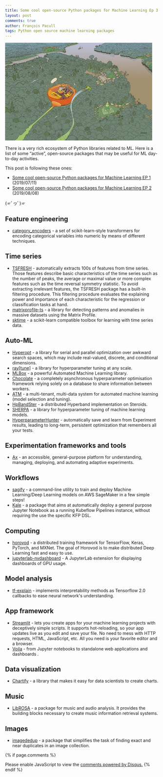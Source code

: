 ```yaml
---
title: Some cool open-source Python packages for Machine Learning Ep 3
layout: post
comments: true
author: François Pacull
tags: Python open source machine learning packages
---
```


![moebius](/img/2019-10-23_01/moebius.jpg "Moebius")

There is a very rich ecosystem of Python libraries related to ML. Here is a list of some “active”, open-source packages that may be useful for ML day-to-day activities.

This post is following these ones:

* [Some cool open-source Python packages for Machine Learning EP 1](https://aetperf.github.io/2019/07/11/Some-cool-open-source-Python-packages-for-Machine-Learning.html) (2019/07/11)
* [Some cool open-source Python packages for Machine Learning EP 2](https://aetperf.github.io/2019/08/08/Some-cool-open-source-Python-packages-for-Machine-Learning-Ep-2.html) (2019/08/08)


(☞ﾟヮﾟ)☞

## Feature engineering

* [category_encoders](https://github.com/scikit-learn-contrib/categorical-encoding/) - a set of scikit-learn-style transformers for encoding categorical variables into numeric by means of different techniques.

## Time series

* [TSFRESH](https://github.com/blue-yonder/tsfresh) - automatically extracts 100s of features from time series. Those features describe basic characteristics of the time series such as the number of peaks, the average or maximal value or more complex features such as the time reversal symmetry statistic. To avoid extracting irrelevant features, the TSFRESH package has a built-in filtering procedure. This filtering procedure evaluates the explaining power and importance of each characteristic for the regression or classification tasks at hand.
* [matrixprofile-ts](https://github.com/target/matrixprofile-ts) - a library for detecting patterns and anomalies in massive datasets using the Matrix Profile.
* [sktime](https://github.com/alan-turing-institute/sktime) - a scikit-learn compatible toolbox for learning with time series data.

## Auto-ML

* [Hyperopt](https://github.com/hyperopt/hyperopt) - a library for serial and parallel optimization over awkward search spaces, which may include real-valued, discrete, and conditional dimensions.
* [ray[tune]](https://github.com/ray-project/ray) - a library for hyperparameter tuning at any scale.
* [MLBox](https://github.com/AxeldeRomblay/MLBox) - a powerful Automated Machine Learning library.
* [Chocolate](https://github.com/AIworx-Labs/chocolate) - a completely asynchronous hyperparameter optimisation framework relying solely on a database to share information between workers.
* [ATM](https://github.com/HDI-Project/ATM) - a multi-tenant, multi-data system for automated machine learning (model selection and tuning).
* [HpBandSter](https://github.com/automl/HpBandSter) - a distributed Hyperband implementation on Steroids.
* [SHERPA](https://github.com/sherpa-ai/sherpa) - a library for hyperparameter tuning of machine learning models.
* [HyperparameterHunter](https://github.com/HunterMcGushion/hyperparameter_hunter) - automatically save and learn from Experiment results, leading to long-term, persistent optimization that remembers all your tests.

## Experimentation frameworks and tools

* [Ax](https://github.com/facebook/Ax) - an accessible, general-purpose platform for understanding, managing, deploying, and automating adaptive experiments.

## Workflows

* [sagify](https://github.com/Kenza-AI/sagify) - a command-line utility to train and deploy Machine Learning/Deep Learning models on AWS SageMaker in a few simple steps!
* [Kale](https://github.com/kubeflow-kale/kale) - a package that aims at automatically deploy a general purpose Jupyter Notebook as a running Kubeflow Pipelines instance, without requiring the use the specific KFP DSL.

## Computing

* [horovod](https://github.com/horovod/horovod) - a distributed training framework for TensorFlow, Keras, PyTorch, and MXNet. The goal of Horovod is to make distributed Deep Learning fast and easy to use.
* [jupyterlab-nvdashboard](https://github.com/rapidsai/jupyterlab-nvdashboard) - A JupyterLab extension for displaying dashboards of GPU usage.

## Model analysis

* [tf-explain](https://github.com/sicara/tf-explain) - implements interpretability methods as Tensorflow 2.0 callbacks to ease neural network's understanding.

## App framework

* [Streamlit](https://github.com/streamlit/streamlit) - lets you create apps for your machine learning projects with deceptively simple scripts. It supports hot-reloading, so your app updates live as you edit and save your file. No need to mess with HTTP requests, HTML, JavaScript, etc. All you need is your favorite editor and a browser. 
* [Voila](https://github.com/voila-dashboards/voila) - from Jupyter notebooks to standalone web applications and dashboards .

## Data visualization

* [Chartify](https://github.com/spotify/chartify) - a library that makes it easy for data scientists to create charts.

## Music

* [LibROSA](https://github.com/librosa/librosa) - a package for music and audio analysis. It provides the building blocks necessary to create music information retrieval systems.

## Images

* [imagededup](https://github.com/idealo/imagededup) - a package that simplifies the task of finding exact and near duplicates in an image collection.


{% if page.comments %}
<div id="disqus_thread"></div>
<script>

/**
*  RECOMMENDED CONFIGURATION VARIABLES: EDIT AND UNCOMMENT THE SECTION BELOW TO INSERT DYNAMIC VALUES FROM YOUR PLATFORM OR CMS.
*  LEARN WHY DEFINING THESE VARIABLES IS IMPORTANT: https://disqus.com/admin/universalcode/#configuration-variables*/
/*
var disqus_config = function () {
this.page.url = PAGE_URL;  // Replace PAGE_URL with your page's canonical URL variable
this.page.identifier = PAGE_IDENTIFIER; // Replace PAGE_IDENTIFIER with your page's unique identifier variable
};
*/
(function() { // DON'T EDIT BELOW THIS LINE
var d = document, s = d.createElement('script');
s.src = 'https://aetperf-github-io-1.disqus.com/embed.js';
s.setAttribute('data-timestamp', +new Date());
(d.head || d.body).appendChild(s);
})();
</script>
<noscript>Please enable JavaScript to view the <a href="https://disqus.com/?ref_noscript">comments powered by Disqus.</a></noscript>
{% endif %}